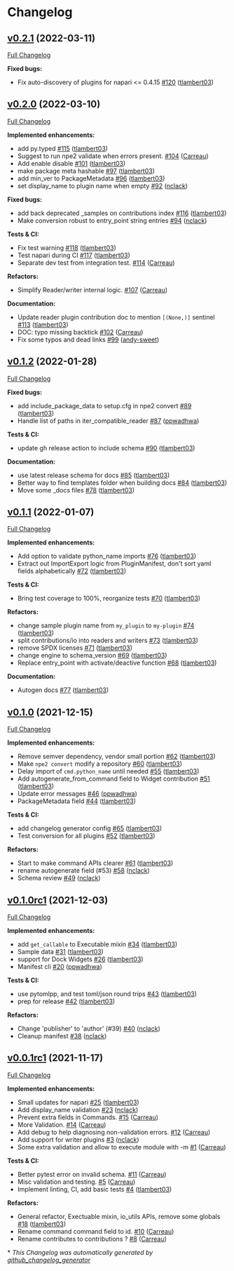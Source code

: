 # Changelog

## [v0.2.1](https://github.com/napari/npe2/tree/v0.2.1) (2022-03-11)

[Full Changelog](https://github.com/napari/npe2/compare/v0.2.0...v0.2.1)

**Fixed bugs:**

- Fix auto-discovery of plugins for napari \<= 0.4.15 [\#120](https://github.com/napari/npe2/pull/120) ([tlambert03](https://github.com/tlambert03))

## [v0.2.0](https://github.com/napari/npe2/tree/v0.2.0) (2022-03-10)

[Full Changelog](https://github.com/napari/npe2/compare/v0.1.2...v0.2.0)

**Implemented enhancements:**

- add py.typed [\#115](https://github.com/napari/npe2/pull/115) ([tlambert03](https://github.com/tlambert03))
- Suggest to run npe2 validate when errors present. [\#104](https://github.com/napari/npe2/pull/104) ([Carreau](https://github.com/Carreau))
- Add enable disable [\#101](https://github.com/napari/npe2/pull/101) ([tlambert03](https://github.com/tlambert03))
- make package meta hashable [\#97](https://github.com/napari/npe2/pull/97) ([tlambert03](https://github.com/tlambert03))
- add min\_ver to PackageMetadata [\#96](https://github.com/napari/npe2/pull/96) ([tlambert03](https://github.com/tlambert03))
- set display\_name to plugin name when empty [\#92](https://github.com/napari/npe2/pull/92) ([nclack](https://github.com/nclack))

**Fixed bugs:**

- add back deprecated \_samples on contributions index [\#116](https://github.com/napari/npe2/pull/116) ([tlambert03](https://github.com/tlambert03))
- Make conversion robust to entry\_point string entries [\#94](https://github.com/napari/npe2/pull/94) ([nclack](https://github.com/nclack))

**Tests & CI:**

- Fix test warning [\#118](https://github.com/napari/npe2/pull/118) ([tlambert03](https://github.com/tlambert03))
- Test napari during CI [\#117](https://github.com/napari/npe2/pull/117) ([tlambert03](https://github.com/tlambert03))
- Separate dev test from integration test. [\#114](https://github.com/napari/npe2/pull/114) ([Carreau](https://github.com/Carreau))

**Refactors:**

- Simplify Reader/writer internal logic. [\#107](https://github.com/napari/npe2/pull/107) ([Carreau](https://github.com/Carreau))

**Documentation:**

- Update reader plugin contribution doc to mention `[(None,)]`  sentinel [\#113](https://github.com/napari/npe2/pull/113) ([tlambert03](https://github.com/tlambert03))
- DOC: typo missing backtick [\#102](https://github.com/napari/npe2/pull/102) ([Carreau](https://github.com/Carreau))
- Fix some typos and dead links [\#99](https://github.com/napari/npe2/pull/99) ([andy-sweet](https://github.com/andy-sweet))

## [v0.1.2](https://github.com/napari/npe2/tree/v0.1.2) (2022-01-28)

[Full Changelog](https://github.com/napari/npe2/compare/v0.1.1...v0.1.2)

**Fixed bugs:**

- add include\_package\_data to setup.cfg in npe2 convert [\#89](https://github.com/napari/npe2/pull/89) ([tlambert03](https://github.com/tlambert03))
- Handle list of paths in iter\_compatible\_reader [\#87](https://github.com/napari/npe2/pull/87) ([ppwadhwa](https://github.com/ppwadhwa))

**Tests & CI:**

- update gh release action to include schema [\#90](https://github.com/napari/npe2/pull/90) ([tlambert03](https://github.com/tlambert03))

**Documentation:**

- use latest release schema for docs [\#85](https://github.com/napari/npe2/pull/85) ([tlambert03](https://github.com/tlambert03))
- Better way to find templates folder when building docs [\#84](https://github.com/napari/npe2/pull/84) ([tlambert03](https://github.com/tlambert03))
- Move some \_docs files [\#78](https://github.com/napari/npe2/pull/78) ([tlambert03](https://github.com/tlambert03))

## [v0.1.1](https://github.com/napari/npe2/tree/v0.1.1) (2022-01-07)

[Full Changelog](https://github.com/napari/npe2/compare/v0.1.0...v0.1.1)

**Implemented enhancements:**

- Add option to validate python\_name imports [\#76](https://github.com/napari/npe2/pull/76) ([tlambert03](https://github.com/tlambert03))
- Extract out ImportExport logic from PluginManifest, don't sort yaml fields alphabetically [\#72](https://github.com/napari/npe2/pull/72) ([tlambert03](https://github.com/tlambert03))

**Tests & CI:**

- Bring test coverage to 100%, reorganize tests [\#70](https://github.com/napari/npe2/pull/70) ([tlambert03](https://github.com/tlambert03))

**Refactors:**

- change sample plugin name from `my_plugin` to `my-plugin` [\#74](https://github.com/napari/npe2/pull/74) ([tlambert03](https://github.com/tlambert03))
- split contributions/io into readers and writers [\#73](https://github.com/napari/npe2/pull/73) ([tlambert03](https://github.com/tlambert03))
- remove SPDX licenses [\#71](https://github.com/napari/npe2/pull/71) ([tlambert03](https://github.com/tlambert03))
- change engine to schema\_version [\#69](https://github.com/napari/npe2/pull/69) ([tlambert03](https://github.com/tlambert03))
- Replace entry\_point with activate/deactive function [\#68](https://github.com/napari/npe2/pull/68) ([tlambert03](https://github.com/tlambert03))

**Documentation:**

- Autogen docs [\#77](https://github.com/napari/npe2/pull/77) ([tlambert03](https://github.com/tlambert03))

## [v0.1.0](https://github.com/napari/npe2/tree/v0.1.0) (2021-12-15)

[Full Changelog](https://github.com/napari/npe2/compare/v0.1.0rc1...v0.1.0)

**Implemented enhancements:**

- Remove semver dependency, vendor small portion [\#62](https://github.com/napari/npe2/pull/62) ([tlambert03](https://github.com/tlambert03))
- Make `npe2 convert` modify a repository [\#60](https://github.com/napari/npe2/pull/60) ([tlambert03](https://github.com/tlambert03))
- Delay import of `cmd.python_name` until needed [\#55](https://github.com/napari/npe2/pull/55) ([tlambert03](https://github.com/tlambert03))
- Add autogenerate\_from\_command field to Widget contribution [\#51](https://github.com/napari/npe2/pull/51) ([tlambert03](https://github.com/tlambert03))
- Update error messages [\#46](https://github.com/napari/npe2/pull/46) ([ppwadhwa](https://github.com/ppwadhwa))
- PackageMetadata field [\#44](https://github.com/napari/npe2/pull/44) ([tlambert03](https://github.com/tlambert03))

**Tests & CI:**

- add changelog generator config [\#65](https://github.com/napari/npe2/pull/65) ([tlambert03](https://github.com/tlambert03))
- Test conversion for all plugins [\#52](https://github.com/napari/npe2/pull/52) ([tlambert03](https://github.com/tlambert03))

**Refactors:**

- Start to make command APIs clearer [\#61](https://github.com/napari/npe2/pull/61) ([tlambert03](https://github.com/tlambert03))
- rename autogenerate field \(\#53\) [\#58](https://github.com/napari/npe2/pull/58) ([nclack](https://github.com/nclack))
- Schema review [\#49](https://github.com/napari/npe2/pull/49) ([nclack](https://github.com/nclack))

## [v0.1.0rc1](https://github.com/napari/npe2/tree/v0.1.0rc1) (2021-12-03)

[Full Changelog](https://github.com/napari/npe2/compare/v0.0.1rc1...v0.1.0rc1)

**Implemented enhancements:**

- add `get_callable` to Executable mixin [\#34](https://github.com/napari/npe2/pull/34) ([tlambert03](https://github.com/tlambert03))
- Sample data [\#31](https://github.com/napari/npe2/pull/31) ([tlambert03](https://github.com/tlambert03))
- support for Dock Widgets [\#26](https://github.com/napari/npe2/pull/26) ([tlambert03](https://github.com/tlambert03))
- Manifest cli [\#20](https://github.com/napari/npe2/pull/20) ([ppwadhwa](https://github.com/ppwadhwa))

**Tests & CI:**

- use pytomlpp, and test toml/json round trips [\#43](https://github.com/napari/npe2/pull/43) ([tlambert03](https://github.com/tlambert03))
- prep for release [\#42](https://github.com/napari/npe2/pull/42) ([tlambert03](https://github.com/tlambert03))

**Refactors:**

- Change 'publisher' to 'author' \(\#39\) [\#40](https://github.com/napari/npe2/pull/40) ([nclack](https://github.com/nclack))
- Cleanup manifest [\#38](https://github.com/napari/npe2/pull/38) ([nclack](https://github.com/nclack))

## [v0.0.1rc1](https://github.com/napari/npe2/tree/v0.0.1rc1) (2021-11-17)

[Full Changelog](https://github.com/napari/npe2/compare/cdbe96c3f0ea8c0e3ad050e91c24b40029cc0387...v0.0.1rc1)

**Implemented enhancements:**

- Small updates for napari [\#25](https://github.com/napari/npe2/pull/25) ([tlambert03](https://github.com/tlambert03))
- Add display\_name validation [\#23](https://github.com/napari/npe2/pull/23) ([nclack](https://github.com/nclack))
- Prevent extra fields in Commands. [\#15](https://github.com/napari/npe2/pull/15) ([Carreau](https://github.com/Carreau))
- More Validation. [\#14](https://github.com/napari/npe2/pull/14) ([Carreau](https://github.com/Carreau))
- Add debug to help diagnosing non-validation errors. [\#12](https://github.com/napari/npe2/pull/12) ([Carreau](https://github.com/Carreau))
- Add support for writer plugins [\#3](https://github.com/napari/npe2/pull/3) ([nclack](https://github.com/nclack))
- Some extra validation and allow to execute module with -m [\#1](https://github.com/napari/npe2/pull/1) ([Carreau](https://github.com/Carreau))

**Tests & CI:**

- Better pytest error on invalid schema. [\#11](https://github.com/napari/npe2/pull/11) ([Carreau](https://github.com/Carreau))
- Misc validation and testing. [\#5](https://github.com/napari/npe2/pull/5) ([Carreau](https://github.com/Carreau))
- Implement linting, CI, add basic tests [\#4](https://github.com/napari/npe2/pull/4) ([tlambert03](https://github.com/tlambert03))

**Refactors:**

- General refactor, Exectuable mixin, io\_utils APIs, remove some globals [\#18](https://github.com/napari/npe2/pull/18) ([tlambert03](https://github.com/tlambert03))
- Rename command command field to id. [\#10](https://github.com/napari/npe2/pull/10) ([Carreau](https://github.com/Carreau))
- Rename contributes to contributions ? [\#8](https://github.com/napari/npe2/pull/8) ([Carreau](https://github.com/Carreau))



\* *This Changelog was automatically generated by [github_changelog_generator](https://github.com/github-changelog-generator/github-changelog-generator)*
